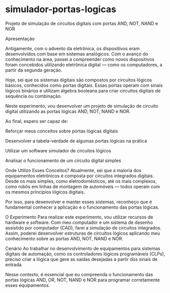 # simulador-portas-logicas
Projeto de simulação de circuitos digitais com portas AND, NOT, NAND e NOR

Apresentação

Antigamente, com o advento da eletrônica, os dispositivos eram desenvolvidos com base em sistemas analógicos. Com o avanço do conhecimento na área, passei a compreender como novos dispositivos foram concebidos utilizando eletrônica digital — como os computadores, a partir da segunda geração.

Hoje, sei que os sistemas digitais são compostos por circuitos lógicos básicos, conhecidos como portas digitais. Essas portas operam com sinais lógicos binários e utilizam álgebra booleana para criar circuitos digitais de sequência ou combinação.

Neste experimento, vou desenvolver um projeto de simulação de circuito digital utilizando as portas lógicas AND, NOT, NAND e NOR.

Ao final, espero ser capaz de:

Reforçar meus conceitos sobre portas lógicas digitais

Desenvolver a tabela-verdade de algumas portas lógicas na prática

Utilizar um software simulador de circuitos lógicos

Analisar o funcionamento de um circuito digital simples

Onde Utilizo Esses Conceitos?
Atualmente, sei que a maioria dos equipamentos eletrônicos é composta por circuitos integrados digitais. Desde os mais simples, como eletrodomésticos, até os mais complexos, como robôs em linhas de montagem de automóveis — todos operam com os mesmos princípios lógicos digitais.

Por isso, para desenvolver e manter esses sistemas, reconheço que é fundamental conhecer a aplicação e o funcionamento das portas lógicas.

O Experimento
Para realizar este experimento, vou utilizar recursos de hardware e software. Com meu computador e um sistema de desenho assistido por computador (CAD), farei a simulação de circuitos integrados. Assim, poderei desenvolver estruturas de circuitos lógicos aplicando meu conhecimento sobre as portas AND, NOT, NAND e NOR.

Cenário
Ao trabalhar no desenvolvimento de equipamentos para sistemas digitais de automação, como os controladores lógicos programáveis (CLPs), preciso criar a lógica que gere as saídas desejadas a partir dos sinais de entrada.

Nesse contexto, é essencial que eu compreenda o funcionamento das portas lógicas AND, OR, NOT, NAND e NOR para programar corretamente esses equipamentos.
